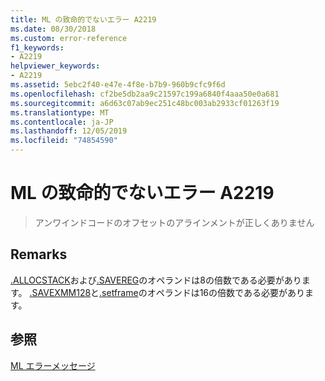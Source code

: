 ```yaml
---
title: ML の致命的でないエラー A2219
ms.date: 08/30/2018
ms.custom: error-reference
f1_keywords:
- A2219
helpviewer_keywords:
- A2219
ms.assetid: 5ebc2f40-e47e-4f8e-b7b9-960b9cfc9f6d
ms.openlocfilehash: cf2be5db2aa9c21597c199a6840f4aaa50e0a681
ms.sourcegitcommit: a6d63c07ab9ec251c48bc003ab2933cf01263f19
ms.translationtype: MT
ms.contentlocale: ja-JP
ms.lasthandoff: 12/05/2019
ms.locfileid: "74854590"
---
```

# <a name="ml-nonfatal-error-a2219"></a>ML の致命的でないエラー A2219

> アンワインドコードのオフセットのアラインメントが正しくありません

## <a name="remarks"></a>Remarks

[&period;ALLOCSTACK](../../assembler/masm/dot-allocstack.md)および[&period;SAVEREG](../../assembler/masm/dot-savereg.md)のオペランドは8の倍数である必要があります。  [&period;SAVEXMM128](../../assembler/masm/dot-savexmm128.md)と[&period;setframe](../../assembler/masm/dot-setframe.md)のオペランドは16の倍数である必要があります。

## <a name="see-also"></a>参照

[ML エラーメッセージ](../../assembler/masm/ml-error-messages.md)
